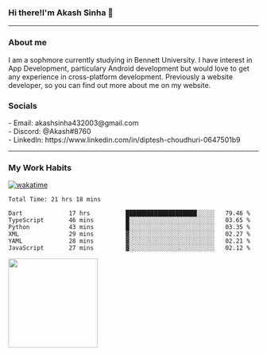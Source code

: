 <h3>Hi there!I'm Akash Sinha 👋</h3>

--- 

<h3>About me</h3>
I am a sophmore currently studying in Bennett University. I have interest in App Development, particulary Android development but would love to get any experience in cross-platform development. Previously a website developer, so you can find out more about me on my website.

<h3>Socials</h3>
 - Email: akashsinha432003@gmail.com<br>
 - Discord: @Akash#8760<br>
 - LinkedIn: https://www.linkedin.com/in/diptesh-choudhuri-0647501b9<br>


---

<h3>My Work Habits</h3>

[![wakatime](https://wakatime.com/badge/user/938b2951-49cf-4810-9b9e-c17cde3d3343.svg)](https://wakatime.com/@938b2951-49cf-4810-9b9e-c17cde3d3343)

<!--START_SECTION:waka-->

```text
Total Time: 21 hrs 18 mins

Dart             17 hrs          ████████████████████░░░░░   79.46 %
TypeScript       46 mins         █░░░░░░░░░░░░░░░░░░░░░░░░   03.65 %
Python           43 mins         █░░░░░░░░░░░░░░░░░░░░░░░░   03.35 %
XML              29 mins         ▓░░░░░░░░░░░░░░░░░░░░░░░░   02.27 %
YAML             28 mins         ▓░░░░░░░░░░░░░░░░░░░░░░░░   02.21 %
JavaScript       27 mins         ▓░░░░░░░░░░░░░░░░░░░░░░░░   02.12 %
```

<!--END_SECTION:waka-->

<img height="180em" src="https://github-readme-stats.vercel.app/api?username=theskysinha&show_icons=true&hide_border=true&&count_private=true&include_all_commits=true" />
<!---
theskysinha/theskysinha is a ✨ special ✨ repository because its `README.md` (this file) appears on your GitHub profile.
You can click the Preview link to take a look at your changes.
--->
